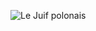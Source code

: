 ![Le Juif polonais](https://upload.wikimedia.org/wikipedia/commons/thumb/c/c9/Portrett_av_Gina_Krog_%286276081582%29_-_Restoration.jpg/300px-Portrett_av_Gina_Krog_%286276081582%29_-_Restoration.jpg)